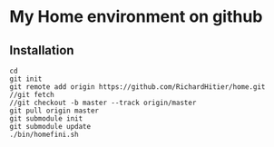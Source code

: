# My Home environment on github

## Installation

    cd
    git init
    git remote add origin https://github.com/RichardHitier/home.git
    //git fetch
    //git checkout -b master --track origin/master
    git pull origin master
    git submodule init
    git submodule update
    ./bin/homefini.sh
